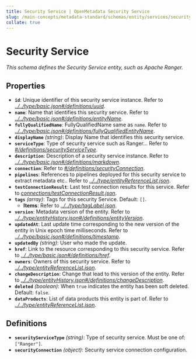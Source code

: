 ```yaml
---
title: Security Service | OpenMetadata Security Service
slug: /main-concepts/metadata-standard/schemas/entity/services/securityservice
collate: true
---
```


# Security Service

*This schema defines the Security Service entity, such as Apache Ranger.*

## Properties

- **`id`**: Unique identifier of this security service instance. Refer to *[../../type/basic.json#/definitions/uuid](#/../type/basic.json#/definitions/uuid)*.
- **`name`**: Name that identifies this security service. Refer to *[../../type/basic.json#/definitions/entityName](#/../type/basic.json#/definitions/entityName)*.
- **`fullyQualifiedName`**: FullyQualifiedName same as `name`. Refer to *[../../type/basic.json#/definitions/fullyQualifiedEntityName](#/../type/basic.json#/definitions/fullyQualifiedEntityName)*.
- **`displayName`** *(string)*: Display Name that identifies this security service.
- **`serviceType`**: Type of security service such as Ranger... Refer to *[#/definitions/securityServiceType](#definitions/securityServiceType)*.
- **`description`**: Description of a security service instance. Refer to *[../../type/basic.json#/definitions/markdown](#/../type/basic.json#/definitions/markdown)*.
- **`connection`**: Refer to *[#/definitions/securityConnection](#definitions/securityConnection)*.
- **`pipelines`**: References to pipelines deployed for this security service to extract metadata etc.. Refer to *[../../type/entityReferenceList.json](#/../type/entityReferenceList.json)*.
- **`testConnectionResult`**: Last test connection results for this service. Refer to *[connections/testConnectionResult.json](#nnections/testConnectionResult.json)*.
- **`tags`** *(array)*: Tags for this security Service. Default: `[]`.
  - **Items**: Refer to *[../../type/tagLabel.json](#/../type/tagLabel.json)*.
- **`version`**: Metadata version of the entity. Refer to *[../../type/entityHistory.json#/definitions/entityVersion](#/../type/entityHistory.json#/definitions/entityVersion)*.
- **`updatedAt`**: Last update time corresponding to the new version of the entity in Unix epoch time milliseconds. Refer to *[../../type/basic.json#/definitions/timestamp](#/../type/basic.json#/definitions/timestamp)*.
- **`updatedBy`** *(string)*: User who made the update.
- **`href`**: Link to the resource corresponding to this security service. Refer to *[../../type/basic.json#/definitions/href](#/../type/basic.json#/definitions/href)*.
- **`owners`**: Owners of this security service. Refer to *[../../type/entityReferenceList.json](#/../type/entityReferenceList.json)*.
- **`changeDescription`**: Change that lead to this version of the entity. Refer to *[../../type/entityHistory.json#/definitions/changeDescription](#/../type/entityHistory.json#/definitions/changeDescription)*.
- **`deleted`** *(boolean)*: When `true` indicates the entity has been soft deleted. Default: `false`.
- **`dataProducts`**: List of data products this entity is part of. Refer to *[../../type/entityReferenceList.json](#/../type/entityReferenceList.json)*.

## Definitions

- **`securityServiceType`** *(string)*: Type of security service. Must be one of: `["Ranger"]`.
- **`securityConnection`** *(object)*: Security service connection configuration. 